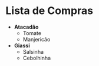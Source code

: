 # Lista de Compras

- **Atacadão**
  - Tomate
  - Manjericão
- **Giassi**
  - Salsinha
  - Cebolhinha
